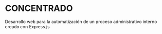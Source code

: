 # CONCENTRADO
Desarrollo web para la automatización de un proceso administrativo interno creado con Express.js
